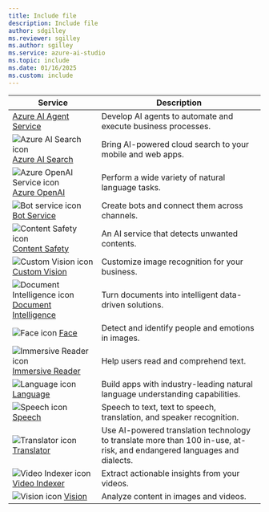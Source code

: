 ```yaml
---
title: Include file
description: Include file
author: sdgilley
ms.reviewer: sgilley
ms.author: sgilley
ms.service: azure-ai-studio
ms.topic: include
ms.date: 01/16/2025
ms.custom: include
---
```


| Service | Description |
| --- | --- |
| [Azure AI Agent Service](../../ai-services/agents/index.yml) | Develop AI agents to automate and execute business processes. |
| ![Azure AI Search icon](~/reusable-content/ce-skilling/azure/media/ai-services/search.svg) [Azure AI Search](/azure/search/) | Bring AI-powered cloud search to your mobile and web apps. |
| ![Azure OpenAI Service icon](~/reusable-content/ce-skilling/azure/media/ai-services/azure-openai.svg) [Azure OpenAI](../../ai-services/openai/index.yml) | Perform a wide variety of natural language tasks. |
| ![Bot service icon](~/reusable-content/ce-skilling/azure/media/ai-services/bot-services.svg) [Bot Service](/composer/) | Create bots and connect them across channels. |
| ![Content Safety icon](~/reusable-content/ce-skilling/azure/media/ai-services/content-safety.svg) [Content Safety](../../ai-services/content-safety/index.yml) | An AI service that detects unwanted contents. |
| ![Custom Vision icon](~/reusable-content/ce-skilling/azure/media/ai-services/custom-vision.svg) [Custom Vision](../../ai-services/custom-vision-service/index.yml) | Customize image recognition for your business. |
| ![Document Intelligence icon](~/reusable-content/ce-skilling/azure/media/ai-services/document-intelligence.svg) [Document Intelligence](../../ai-services/document-intelligence/index.yml) | Turn documents into intelligent data-driven solutions. |
| ![Face icon](~/reusable-content/ce-skilling/azure/media/ai-services/face.svg) [Face](../../ai-services/computer-vision/overview-identity.md) | Detect and identify people and emotions in images. |
| ![Immersive Reader icon](~/reusable-content/ce-skilling/azure/media/ai-services/immersive-reader.svg) [Immersive Reader](../../ai-services/immersive-reader/index.yml) | Help users read and comprehend text. |
| ![Language icon](~/reusable-content/ce-skilling/azure/media/ai-services/language.svg) [Language](../../ai-services/language-service/index.yml) | Build apps with industry-leading natural language understanding capabilities. |
| ![Speech icon](~/reusable-content/ce-skilling/azure/media/ai-services/speech.svg) [Speech](../../ai-services/speech-service/index.yml) | Speech to text, text to speech, translation, and speaker recognition. |
| ![Translator icon](~/reusable-content/ce-skilling/azure/media/ai-services/translator.svg) [Translator](../../ai-services/translator/index.yml) | Use AI-powered translation technology to translate more than 100 in-use, at-risk, and endangered languages and dialects. |
| ![Video Indexer icon](~/reusable-content/ce-skilling/azure/media/ai-services/video-indexer.svg) [Video Indexer](/azure/azure-video-indexer/) | Extract actionable insights from your videos. |
| ![Vision icon](~/reusable-content/ce-skilling/azure/media/ai-services/vision.svg) [Vision](../../ai-services/computer-vision/index.yml) | Analyze content in images and videos. | 